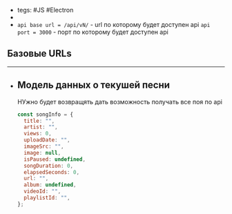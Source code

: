- tegs: #JS #Electron
-
- `api base url = /api/vN/` - url по которому будет доступен api
  `api port = 3000` - порт по которому будет доступен api
## Базовые URLs
-----
- ## Модель данных о текушей песни
  НУжно будет возвращять дать возможность получать все поя по api
  ```js
  const songInfo = {
  	title: "",
  	artist: "",
  	views: 0,
  	uploadDate: "",
  	imageSrc: "",
  	image: null,
  	isPaused: undefined,
  	songDuration: 0,
  	elapsedSeconds: 0,
  	url: "",
  	album: undefined,
  	videoId: "",
  	playlistId: "",
  };
  ```